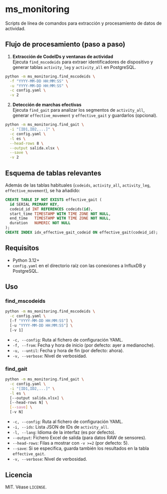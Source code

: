 # ms_monitoring

Scripts de línea de comandos para extracción y procesamiento de datos de actividad.

## Flujo de procesamiento (paso a paso)

1. **Extracción de CodeIDs y ventanas de actividad**  
  Ejecuta `find_mscodeids` para extraer identificadores de dispositivo y generar tablas 
  `activity_leg` y `activity_all` en PostgreSQL.  

  ```bash
  python -m ms_monitoring.find_mscodeids \
    -f "YYYY-MM-DD HH:MM:SS" \
    -u "YYYY-MM-DD HH:MM:SS" \
    -c config.yaml \
    -v 2
  ```

2. **Detección de marchas efectivas**  
  Ejecuta `find_gait` para analizar los segmentos de `activity_all`,  
  generar `effective_movement` y `effective_gait` y guardarlos (opcional).  

  ```bash
  python -m ms_monitoring.find_gait \
    -i "[ID1,ID2,...]" \
    -c config.yaml \
    -l es \
    --head-rows 8 \
    --output salida.xlsx \
    --save \
    -v 2
  ```

## Esquema de tablas relevantes

Además de las tablas habituales (`codeids`, `activity_all`, `activity_leg`, `effective_movement`), se ha añadido:

```sql
CREATE TABLE IF NOT EXISTS effective_gait (
  id SERIAL PRIMARY KEY,
  codeid_id INT REFERENCES codeids(id),
  start_time TIMESTAMP WITH TIME ZONE NOT NULL,
  end_time   TIMESTAMP WITH TIME ZONE NOT NULL,
  duration   NUMERIC NOT NULL
);
CREATE INDEX idx_effective_gait_codeid ON effective_gait(codeid_id);
```

## Requisitos

- Python 3.12+
- `config.yaml` en el directorio raíz con las conexiones a InfluxDB y PostgreSQL.

## Uso

### find_mscodeids

```bash
python -m ms_monitoring.find_mscodeids \
  -c config.yaml \
  [-f "YYYY-MM-DD HH:MM:SS"] \
  [-u "YYYY-MM-DD HH:MM:SS"] \
  [-v 1]
```

- `-c, --config`: Ruta al fichero de configuración YAML.
- `-f, --from`: Fecha y hora de inicio (por defecto: ayer a medianoche).
- `-u, --until`: Fecha y hora de fin (por defecto: ahora).
- `-v, --verbose`: Nivel de verbosidad.

### find_gait

```bash
python -m ms_monitoring.find_gait \
  -c config.yaml \
  -i "[ID1,ID2,...]" \
  -l es \
  [--output salida.xlsx] \
  [--head-rows N] \
  [--save] \
  [-v N]

```

- `-c, --config`: Ruta al fichero de configuración YAML.
- `-i, --ids`: Lista JSON de IDs de `activity_all`.
- `-l, --lang`: Idioma de la interfaz (es por defecto).
- `--output`: Fichero Excel de salida (para datos RAW de sensores).
- `--head-rows`: Filas a mostrar con `-v >=2` (por defecto: 5).
- `--save`: Si se especifica, guarda también los resultados en la tabla `effective_gait`.
- `-v, --verbose`: Nivel de verbosidad.

## Licencia

MIT. Véase `LICENSE`.
